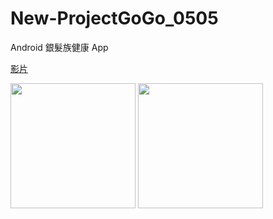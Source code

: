 # New-ProjectGoGo_0505
Android 銀髮族健康 App 

[影片](https://youtu.be/pHzDTQ2RH8c)

<img src="https://i.imgur.com/byJYkbS.png" width="200px"/>  <img src="https://i.imgur.com/5KII9eG.png" width="200px"/>

